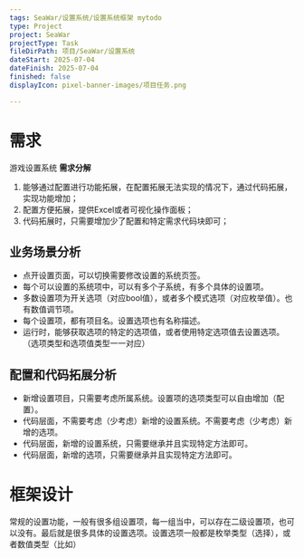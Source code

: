 ```yaml
---
tags: SeaWar/设置系统/设置系统框架 mytodo
type: Project
project: SeaWar
projectType: Task
fileDirPath: 项目/SeaWar/设置系统
dateStart: 2025-07-04
dateFinish: 2025-07-04
finished: false
displayIcon: pixel-banner-images/项目任务.png

---
```

# 需求
游戏设置系统
**需求分解**
1. 能够通过配置进行功能拓展，在配置拓展无法实现的情况下，通过代码拓展，实现功能增加；
2. 配置方便拓展，提供Excel或者可视化操作面板；
3. 代码拓展时，只需要增加少了配置和特定需求代码块即可；
## 业务场景分析
- 点开设置页面，可以切换需要修改设置的系统页签。
- 每个可以设置的系统项中，可以有多个子系统，有多个具体的设置项。
- 多数设置项为开关选项（对应bool值），或者多个模式选项（对应枚举值）。也有数值调节项。
- 每个设置项，都有项目名。设置选项也有名称描述。
- 运行时，能够获取选项的特定的选项值，或者使用特定选项值去设置选项。（选项类型和选项值类型一一对应）
## 配置和代码拓展分析
- 新增设置项目，只需要考虑所属系统。设置项的选项类型可以自由增加（配置）。
- 代码层面，不需要考虑（少考虑）新增的设置系统。不需要考虑（少考虑）新增的选项。
- 代码层面，新增的设置系统，只需要继承并且实现特定方法即可。
- 代码层面，新增的选项，只需要继承并且实现特定方法即可。
# 框架设计
常规的设置功能，一般有很多组设置项，每一组当中，可以存在二级设置项，也可以没有。最后就是很多具体的设置选项。设置选项一般都是枚举类型（选择），或者数值类型（比如）






